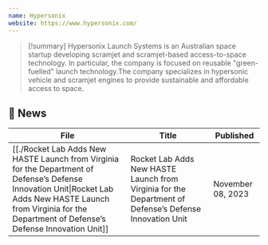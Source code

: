```yaml
---
name: Hypersonix
website: https://www.hypersonix.com/
---
```


>[!summary]
>Hypersonix Launch Systems is an Australian space startup developing scramjet and scramjet-based access-to-space technology. In particular, the company is focused on reusable "green-fuelled" launch technology.The company specializes in hypersonic vehicle and scramjet engines to provide sustainable and affordable access to space.

## 📰 News
| File                                                                                                                                                                                                                       | Title                                                                                                   | Published         |
| -------------------------------------------------------------------------------------------------------------------------------------------------------------------------------------------------------------------------- | ------------------------------------------------------------------------------------------------------- | ----------------- |
| [[./Rocket Lab Adds New HASTE Launch from Virginia for the Department of Defense’s Defense Innovation Unit\|Rocket Lab Adds New HASTE Launch from Virginia for the Department of Defense’s Defense Innovation Unit]] | Rocket Lab Adds New HASTE Launch from Virginia for the Department of Defense’s Defense Innovation Unit  | November 08, 2023 |


